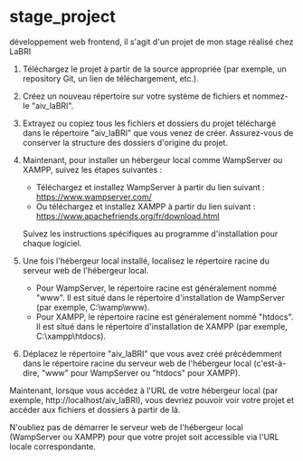 # stage_project
développement web frontend, il s'agit d'un projet de mon stage réalisé chez LaBRI

1. Téléchargez le projet à partir de la source appropriée (par exemple, un repository Git, un lien de téléchargement, etc.).

2. Créez un nouveau répertoire sur votre système de fichiers et nommez-le "aiv_laBRI".

3. Extrayez ou copiez tous les fichiers et dossiers du projet téléchargé dans le répertoire "aiv_laBRI" que vous venez de créer. Assurez-vous de conserver la structure des dossiers d'origine du projet.

4. Maintenant, pour installer un hébergeur local comme WampServer ou XAMPP, suivez les étapes suivantes :

   - Téléchargez et installez WampServer à partir du lien suivant : https://www.wampserver.com/
   - Ou téléchargez et installez XAMPP à partir du lien suivant : https://www.apachefriends.org/fr/download.html

   Suivez les instructions spécifiques au programme d'installation pour chaque logiciel.

5. Une fois l'hébergeur local installé, localisez le répertoire racine du serveur web de l'hébergeur local. 

   - Pour WampServer, le répertoire racine est généralement nommé "www". Il est situé dans le répertoire d'installation de WampServer (par exemple, C:\wamp\www).
   - Pour XAMPP, le répertoire racine est généralement nommé "htdocs". Il est situé dans le répertoire d'installation de XAMPP (par exemple, C:\xampp\htdocs).

6. Déplacez le répertoire "aiv_laBRI" que vous avez créé précédemment dans le répertoire racine du serveur web de l'hébergeur local (c'est-à-dire, "www" pour WampServer ou "htdocs" pour XAMPP).

Maintenant, lorsque vous accédez à l'URL de votre hébergeur local (par exemple, http://localhost/aiv_laBRI), vous devriez pouvoir voir votre projet et accéder aux fichiers et dossiers à partir de là.

N'oubliez pas de démarrer le serveur web de l'hébergeur local (WampServer ou XAMPP) pour que votre projet soit accessible via l'URL locale correspondante.
